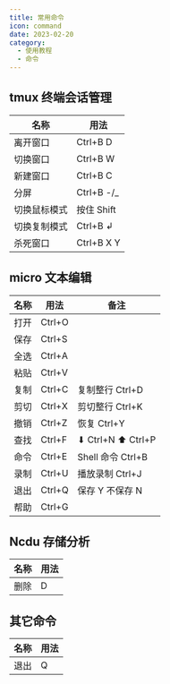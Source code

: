 ```yaml
---
title: 常用命令
icon: command
date: 2023-02-20
category:
  - 使用教程
  - 命令
---
```


## tmux 终端会话管理

| 名称         | 用法       |
| ------------ | ---------- |
| 离开窗口     | Ctrl+B D   |
| 切换窗口     | Ctrl+B W   |
| 新建窗口     | Ctrl+B C   |
| 分屏         | Ctrl+B -/_ |
| 切换鼠标模式 | 按住 Shift |
| 切换复制模式 | Ctrl+B ↲   |
| 杀死窗口     | Ctrl+B X Y |

## micro 文本编辑

| 名称 | 用法   | 备注              |
| ---- | ------ | ----------------- |
| 打开 | Ctrl+O |
| 保存 | Ctrl+S |
| 全选 | Ctrl+A |
| 粘贴 | Ctrl+V |
| 复制 | Ctrl+C | 复制整行 Ctrl+D   |
| 剪切 | Ctrl+X | 剪切整行 Ctrl+K   |
| 撤销 | Ctrl+Z | 恢复 Ctrl+Y       |
| 查找 | Ctrl+F | ⬇ Ctrl+N ⬆ Ctrl+P |
| 命令 | Ctrl+E | Shell 命令 Ctrl+B |
| 录制 | Ctrl+U | 播放录制 Ctrl+J   |
| 退出 | Ctrl+Q | 保存 Y 不保存 N   |
| 帮助 | Ctrl+G |

## Ncdu 存储分析

| 名称 | 用法 |
| ---- | ---- |
| 删除 | D    |

## 其它命令

| 名称 | 用法 |
| ---- | ---- |
| 退出 | Q    |